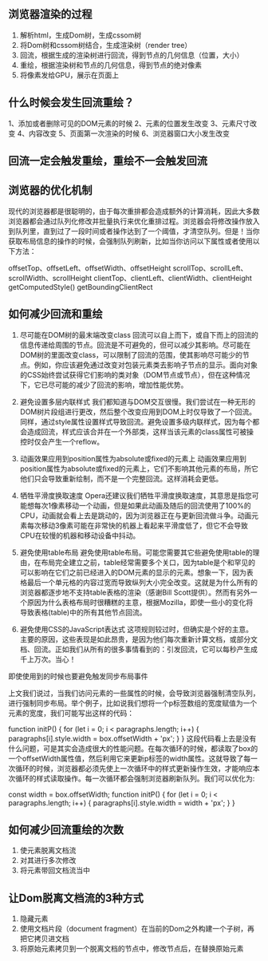 ## 浏览器渲染的过程
1. 解析html，生成Dom树，生成cssom树
2. 将Dom树和cssom树结合，生成渲染树（render tree） 
3. 回流，根据生成的渲染树进行回流，得到节点的几何信息（位置，大小）
4. 重绘，根据渲染树和节点的几何信息，得到节点的绝对像素
5. 将像素发给GPU，展示在页面上


## 什么时候会发生回流重绘？
1、添加或者删除可见的DOM元素的时候
2、元素的位置发生改变
3、元素尺寸改变
4、内容改变
5、页面第一次渲染的时候
6、浏览器窗口大小发生改变


## 回流一定会触发重绘，重绘不一会触发回流


## 浏览器的优化机制
现代的浏览器都是很聪明的，由于每次重排都会造成额外的计算消耗，因此大多数浏览器都会通过队列化修改并批量执行来优化重排过程。浏览器会将修改操作放入到队列里，直到过了一段时间或者操作达到了一个阈值，才清空队列。但是！当你获取布局信息的操作的时候，会强制队列刷新，比如当你访问以下属性或者使用以下方法：

offsetTop、offsetLeft、offsetWidth、offsetHeight
scrollTop、scrollLeft、scrollWidth、scrollHeight
clientTop、clientLeft、clientWidth、clientHeight
getComputedStyle()
getBoundingClientRect



## 如何减少回流和重绘

1. 尽可能在DOM树的最末端改变class
回流可以自上而下，或自下而上的回流的信息传递给周围的节点。回流是不可避免的，但可以减少其影响。尽可能在DOM树的里面改变class，可以限制了回流的范围，使其影响尽可能少的节点。例如，你应该避免通过改变对包装元素类去影响子节点的显示。面向对象的CSS始终尝试获得它们影响的类对象（DOM节点或节点），但在这种情况下，它已尽可能的减少了回流的影响，增加性能优势。

2. 避免设置多层内联样式
我们都知道与DOM交互很慢。我们尝试在一种无形的DOM树片段组进行更改，然后整个改变应用到DOM上时仅导致了一个回流。同样，通过style属性设置样式导致回流。避免设置多级内联样式，因为每个都会造成回流，样式应该合并在一个外部类，这样当该元素的class属性可被操控时仅会产生一个reflow。

3. 动画效果应用到position属性为absolute或fixed的元素上
动画效果应用到position属性为absolute或fixed的元素上，它们不影响其他元素的布局，所它他们只会导致重新绘制，而不是一个完整回流。这样消耗会更低。

4. 牺牲平滑度换取速度
Opera还建议我们牺牲平滑度换取速度，其意思是指您可能想每次1像素移动一个动画，但是如果此动画及随后的回流使用了100%的CPU，动画就会看上去是跳动的，因为浏览器正在与更新回流做斗争。动画元素每次移动3像素可能在非常快的机器上看起来平滑度低了，但它不会导致CPU在较慢的机器和移动设备中抖动。

5. 避免使用table布局
避免使用table布局。可能您需要其它些避免使用table的理由，在布局完全建立之前，table经常需要多个关口，因为table是个和罕见的可以影响在它们之前已经进入的DOM元素的显示的元素。想象一下，因为表格最后一个单元格的内容过宽而导致纵列大小完全改变。这就是为什么所有的浏览器都逐步地不支持table表格的渲染（感谢Bill Scott提供）。然而有另外一个原因为什么表格布局时很糟糕的主意，根据Mozilla，即使一些小的变化将导致表格(table)中的所有其他节点回流。

6. 避免使用CSS的JavaScript表达式
这项规则较过时，但确实是个好的主意。主要的原因，这些表现是如此昂贵，是因为他们每次重新计算文档，或部分文档、回流。正如我们从所有的很多事情看到的：引发回流，它可以每秒产生成千上万次。当心！

即使使用到的时候也要避免触发同步布局事件

上文我们说过，当我们访问元素的一些属性的时候，会导致浏览器强制清空队列，进行强制同步布局。举个例子，比如说我们想将一个p标签数组的宽度赋值为一个元素的宽度，我们可能写出这样的代码：

function initP() {
    for (let i = 0; i < paragraphs.length; i++) {
        paragraphs[i].style.width = box.offsetWidth + 'px';
    }
}
这段代码看上去是没有什么问题，可是其实会造成很大的性能问题。在每次循环的时候，都读取了box的一个offsetWidth属性值，然后利用它来更新p标签的width属性。这就导致了每一次循环的时候，浏览器都必须先使上一次循环中的样式更新操作生效，才能响应本次循环的样式读取操作。每一次循环都会强制浏览器刷新队列。我们可以优化为:

const width = box.offsetWidth;
function initP() {
    for (let i = 0; i < paragraphs.length; i++) {
        paragraphs[i].style.width = width + 'px';
    }
}




## 如何减少回流重绘的次数
1. 使元素脱离文档流
2. 对其进行多次修改
3. 将元素带回文档流当中

## 让Dom脱离文档流的3种方式
1. 隐藏元素
2. 使用文档片段（document fragment）在当前的Dom之外构建一个子树，再把它拷贝进文档
3. 将原始元素拷贝到一个脱离文档的节点中，修改节点后，在替换原始元素